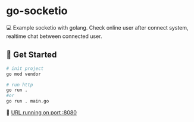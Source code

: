 # go-socketio
💻 Example socketio with golang. Check online user after connect system, realtime chat between connected user.

## 🚀 Get Started
```bash
# init project
go mod vendor

# run http
go run .
#or
go run . main.go
```



🔗 [URL running on port :8080](http://localhost:8080)
